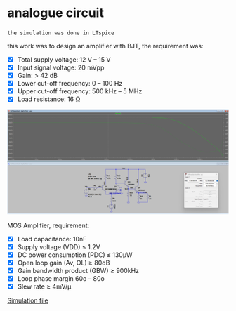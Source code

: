 # analogue circuit

`the simulation was done in LTspice`

this work was to design an amplifier with BJT, the requirement was:

- [x] Total supply voltage: 12 V – 15 V
- [x] Input signal voltage: 20 mVpp
- [x] Gain: > 42 dB
- [x] Lower cut-off frequency: 0 – 100 Hz
- [x] Upper cut-off frequency: 500 kHz – 5 MHz
- [x] Load resistance: 16 Ω

![result](result.png)

MOS Amplifier, requirement:

- [x] Load capacitance: 10nF
- [x] Supply voltage (VDD)	≤ 1.2V
- [x] DC power consumption (PDC)	≤ 130μW
- [x] Open loop gain (Av, OL)	≥ 80dB
- [x] Gain bandwidth product (GBW)	≥ 900kHz
- [x] Loop phase margin	60o – 80o
- [x] Slew rate	≥ 4mV/μ

[Simulation file](Final.asc)